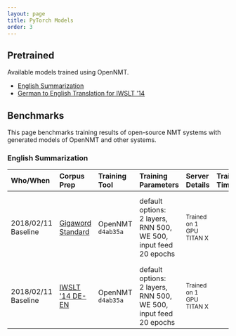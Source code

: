 ```yaml
---
layout: page
title: PyTorch Models
order: 3
---
```


## Pretrained


Available models trained using OpenNMT.

* [English Summarization](https://lstm.seas.harvard.edu/latex/opennmt-py-models/model_acc_51.33_ppl_12.74_e20.pt)
* [German to English Translation for IWSLT '14](http://lstm.seas.harvard.edu/latex/opennmt-py-models/baseline-brnn2.s131_acc_62.71_ppl_7.74_e20.pt)

## Benchmarks

This page benchmarks training results of open-source NMT systems with generated models of OpenNMT and other systems.

### English Summarization

| Who/When      | Corpus Prep     | Training Tool | Training Parameters | Server Details | Training Time/Memory | Scores | Model |
|:------------- |:--------------- |:-------------|:-------------------|:---------------|:-------------|:------|:-----|
| 2018/02/11<br>Baseline | [Gigaword Standard](https://github.com/harvardnlp/sent-summary) | OpenNMT `d4ab35a` | default options:<br>2 layers, RNN 500, WE 500, input feed<br>20 epochs | <small>Trained on 1 GPU TITAN X  |  | Gigaword F-Score R1: 33.60 R2: 16.29 RL: 31.45  | 331MB [here](http://lstm.seas.harvard.edu/latex/opennmt-py-models/model_acc_51.33_ppl_12.74_e20.pt) |
| 2018/02/11<br>Baseline | [IWSLT '14 DE-EN](https://github.com/facebookresearch/fairseq-py/blob/master/data/prepare-iwslt14.sh) | OpenNMT `d4ab35a` | default options:<br>2 layers, RNN 500, WE 500, input feed<br>20 epochs | <small>Trained on 1 GPU TITAN X  |  | BLEU Score: 30.33 | 203MB [here](http://lstm.seas.harvard.edu/latex/opennmt-py-models/baseline-brnn2.s131_acc_62.71_ppl_7.74_e20.pt) |

